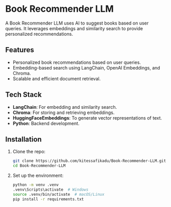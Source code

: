 # Book Recommender LLM

A Book Recommender LLM uses AI to suggest books based on user queries. It leverages embeddings and similarity search to provide personalized recommendations.

## Features

- Personalized book recommendations based on user queries.
- Embedding-based search using LangChain, OpenAI Embeddings, and Chroma.
- Scalable and efficient document retrieval.

## Tech Stack

- **LangChain**: For embedding and similarity search.
- **Chroma**: For storing and retrieving embeddings.
- **HuggingFaceEmbeddings**: To generate vector representations of text.
- **Python**: Backend development.

## Installation

1. Clone the repo:

   ```bash
   git clone https://github.com/kitessafikadu/Book-Recommender-LLM.git
   cd Book-Recommender-LLM
   ```

2. Set up the environment:

   ```bash
   python -m venv .venv
   .venv\Scripts\activate  # Windows
   source .venv/bin/activate  # macOS/Linux
   pip install -r requirements.txt
   ```
